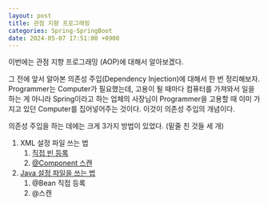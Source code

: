 ```yaml
---
layout: post
title: 관점 지향 프로그래밍
categories: Spring-SpringBoot
date: 2024-05-07 17:51:00 +0900
---
```

이번에는 관점 지향 프로그래밍 (AOP)에 대해서 알아보겠다.

그 전에 앞서 알아본 의존성 주입(Dependency Injection)에 대해서 한 번 정리해보자. Programmer는 Computer가 필요했는데, 고용이 될 때마다 컴퓨터를 가져와서 일을 하는 게 아니라 Spring이라고 하는 업체의 사장님이 Programmer을 고용할 때 이미 가지고 있던 Computer를 집어넣어주는 것이다. 이것이 의존성 주입의 개념이다.

의존성 주입을 하는 데에는 크게 3가지 방법이 있었다. (밑줄 친 것들 세 개)

1. XML 설정 파일 쓰는 법
    1. <u>직접 빈 등록</u>
    2. <u>@Component 스캔</u>
2. <u>Java 설정 파일을 쓰는 법</u>
    1. @Bean 직접 등록
    2. @스캔